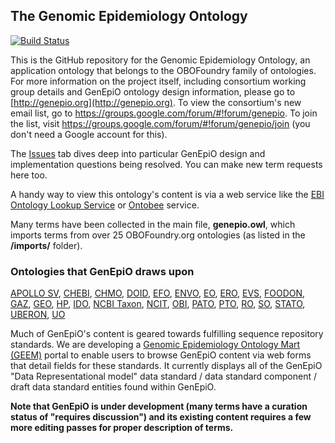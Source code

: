 ## The Genomic Epidemiology Ontology

[![Build Status](https://travis-ci.org/GenEpiO/genepio.svg?branch=master)](https://travis-ci.org/GenEpiO/genepio)

This is the GitHub repository for the Genomic Epidemiology Ontology, an application ontology that belongs to the OBOFoundry family of ontologies.  For more information on the project itself, including consortium working group details and GenEpiO ontology design information, please go to [http://genepio.org](http://genepio.org).  To view the consortium's new email list, go to https://groups.google.com/forum/#!forum/genepio. To join the list, visit https://groups.google.com/forum/#!forum/genepio/join (you don't need a Google account for this).

The [Issues](https://github.com/GenEpiO/genepio/issues) tab dives deep into particular GenEpiO design and implementation questions being resolved.  You can make new term requests here too.

A handy way to view this ontology's content is via a web service like the [EBI Ontology Lookup Service](https://www.ebi.ac.uk/ols/ontologies/genepio) or [Ontobee](http://www.ontobee.org) service.

Many terms have been collected in the main file, **genepio.owl**, which imports terms from over 25 OBOFoundry.org ontologies (as listed in the **/imports/** folder).

### Ontologies that GenEpiO draws upon
[APOLLO SV](),
[CHEBI](),
[CHMO](),
[DOID](),
[EFO](),
[ENVO](),
[EO](),
[ERO](),
[EVS](),
[FOODON](),
[GAZ](),
[GEO](),
[HP](),
[IDO](),
[NCBI Taxon](),
[NCIT](),
[OBI](),
[PATO](),
[PTO](),
[RO](),
[SO](),
[STATO](),
[UBERON](),
[UO]()

Much of GenEpiO's content is geared towards fulfilling sequence repository standards.  We are developing a [Genomic Epidemiology Ontology Mart (GEEM)](http://genepio.org/geem) portal to enable users to browse GenEpiO content via web forms that detail fields for these standards.  It currently displays all of the GenEpiO "Data Representational model" data standard / data standard component / draft data standard entities found within GenEpiO.

**Note that GenEpiO is under development (many terms have a curation status of "requires discussion") and its existing
  content requires a few more editing passes for proper description of terms.**
  
